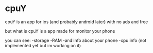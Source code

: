# cpuY


cpuY is an app for ios (and probably android later) with no ads and free

but what is cpuY is a app made for monitor your phone 

you can see:
-storage
-RAM
-and info about your phone
-cpu info (not implemented yet but im working on it)

